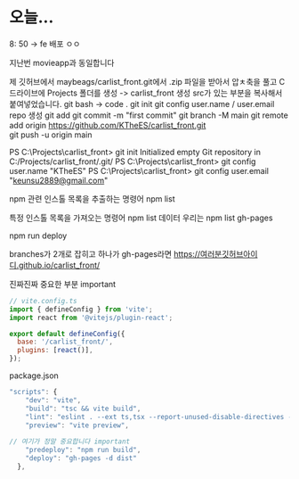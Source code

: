 # 오늘...
8: 50 -> fe 배포
ㅇㅇ

지난번 movieapp과 동일합니다

제 깃허브에서 maybeags/carlist_front.git에서 .zip 파일을 받아서 압ㅊ축을 풀고
C드라이브에 Projects 폴더를 생성
-> carlist_front 생성
src가 있는 부분을 복사해서 붙여넣었습니다.
git bash -> code .
git init
git config user.name / user.email
repo 생성
git add
git commit -m "first commit"
git branch -M main
git remote add origin https://github.com/KTheES/carlist_front.git   
git push -u origin main


PS C:\Projects\carlist_front> git init
Initialized empty Git repository in C:/Projects/carlist_front/.git/
PS C:\Projects\carlist_front> git config user.name "KTheES"
PS C:\Projects\carlist_front> git config user.email "keunsu2889@gmail.com"

npm 관련 인스톨 목록을 추출하는 명령어
npm list

특정 인스톨 목록을 가져오는 명령어
npm list 데이터
우리는 npm list gh-pages

npm run deploy

branches가 2개로 잡히고 하나가 gh-pages라면
https://여러분깃허브아이디.github.io/carlist_front/


진짜진짜 중요한 부분 important
```jsx
// vite.config.ts
import { defineConfig } from 'vite';
import react from '@vitejs/plugin-react';

export default defineConfig({
  base: '/carlist_front/',
  plugins: [react()],
});
```

package.json

```jsx
"scripts": {
    "dev": "vite",
    "build": "tsc && vite build",
    "lint": "eslint . --ext ts,tsx --report-unused-disable-directives --max-warnings 0",
    "preview": "vite preview",
    
// 여기가 정말 중요합니다 important
    "predeploy": "npm run build",
    "deploy": "gh-pages -d dist"
  },
```